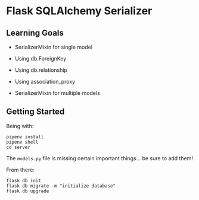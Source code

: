 # Flask SQLAlchemy Serializer

## Learning Goals

- SerializerMixin for single model

- Using db.ForeignKey

- Using db.relationship

- Using association_proxy

- SerializerMixin for multiple models

## Getting Started

Being with:

```
pipenv install
pipenv shell
cd server
```

The `models.py` file is missing certain important things... be sure to add them!

From there:

```
flask db init
flask db migrate -m "initialize database"
flask db upgrade
```